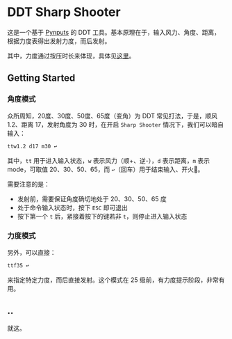 # DDT Sharp Shooter


这是一个基于 [Pynputs](https://github.com/moses-palmer/pynput) 的 DDT 工具。基本原理在于，输入风力、角度、距离，根据力度表得出发射力度，而后发射。

其中，力度通过按压时长来体现，具体见[这里](https://github.com/boring-plans/ddt-sharp-shooter/tree/master)。

## Getting Started

### 角度模式

众所周知，20度、30度、50度、65度（变角）为 DDT 常见打法，于是，顺风 1.2、距离 17，发射角度为 30 时，在开启 `Sharp Shooter` 情况下，我们可以暗自输入：

```bash
ttw1.2 d17 m30 ↩️
```

其中，`tt` 用于进入输入状态，`w` 表示风力（顺+、逆-），`d` 表示距离，`m` 表示 mode，可取值 20、30、50、65，而 `↩️`（回车）用于结束输入、开火🚀。

需要注意的是：

- 发射前，需要保证角度确切地处于 20、30、50、65 度
- 处于命令输入状态时，按下 `ESC` 即可退出
- 按下第一个 `t` 后，紧接着按下的键若非 `t`，则停止进入输入状态

### 力度模式

另外，可以直接：

```bash
ttf35 ↩️
```

来指定特定力度，而后直接发射。这个模式在 25 级前，有力度提示阶段，非常有用。

## ..

就这。
